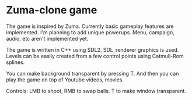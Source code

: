 # Zuma-clone game

The game is inspired by Zuma. Currently basic gameplay features are implemented. I'm planning to add unique powerups. Menu, campaign, audio, etc aren't implemented yet.

The game is written in C++ using SDL2. SDL_renderer graphics is used. Levels can be easily created from a few control points using Catmull-Rom splines.

You can make background transparent by pressing T. And then you can play the game on top of Youtube videos, movies. 

Controls: LMB to shoot, RMB to swap balls. T to make window transparent.
